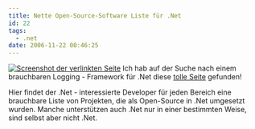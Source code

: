 ```yaml
---
title: Nette Open-Source-Software Liste für .Net
id: 22
tags:
  - .net
date: 2006-11-22 00:46:25
---
```


[![Screenshot der verlinkten Seite](https://az275061.vo.msecnd.net/blogmedia/2006/11/image091.png)](http://csharp-source.net/) Ich hab auf der Suche nach einem brauchbaren Logging - Framework für .Net diese [tolle Seite](http://csharp-source.net/ "CSharp-Source.net") gefunden!

Hier findet der .Net - interessierte Developer für jeden Bereich eine brauchbare Liste von Projekten, die als Open-Source in .Net umgesetzt wurden. Manche unterstützen auch .Net nur in einer bestimmten Weise, sind selbst aber nicht .Net.